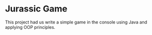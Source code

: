 # Jurassic Game

This project had us write a simple game in the console using Java and applying OOP principles.